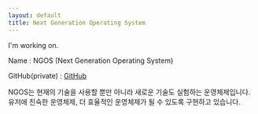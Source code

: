 ```yaml
---
layout: default
title: Next Generation Operating System
---
```


I'm working on.

 Name : NGOS (Next Generation Operating System)
 
 GitHub(private) : [GitHub](https://github.com/jeong000307/NGOS)

 NGOS는 현재의 기술을 사용할 뿐만 아니라 새로운 기술도 실험하는 운영체제입니다. 유저에 친숙한 운영체제, 더 효율적인 운영체제가 될 수 있도록 구현하고 있습니다.